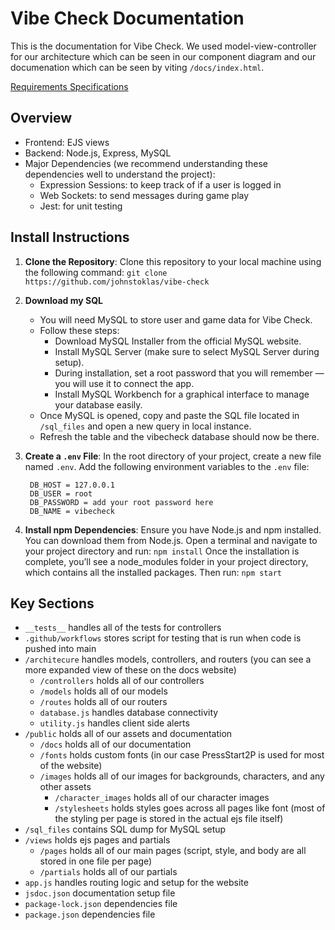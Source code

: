 # Vibe Check Documentation

This is the documentation for Vibe Check. We used model-view-controller for our architecture which can be seen in our component diagram and 
our documenation which can be seen by viting `/docs/index.html`.

[Requirements Specifications](https://docs.google.com/document/d/19uKTRGivM5we35rBtd4GNDOvkSwqAgvlWUhv_v7JPTE/edit?usp=sharing)

## Overview

- Frontend: EJS views
- Backend: Node.js, Express, MySQL
- Major Dependencies (we recommend understanding these dependencies well to understand the project): 
    - Expression Sessions: to keep track of if a user is logged in
    - Web Sockets: to send messages during game play
    - Jest: for unit testing

## Install Instructions

1. **Clone the Repository**:
   Clone this repository to your local machine using the following command:
   ```git clone https://github.com/johnstoklas/vibe-check```

2. **Download my SQL**
    - You will need MySQL to store user and game data for Vibe Check.
    - Follow these steps:
        - Download MySQL Installer from the official MySQL website.
        - Install MySQL Server (make sure to select MySQL Server during setup).
        - During installation, set a root password that you will remember — you will use it to connect the app.
        - Install MySQL Workbench for a graphical interface to manage your database easily.
    - Once MySQL is opened, copy and paste the SQL file located in `/sql_files` and open a new query in local instance.
    - Refresh the table and the vibecheck database should now be there.

3. **Create a `.env` File**:
   In the root directory of your project, create a new file named `.env`.
   Add the following environment variables to the `.env` file:
   ```
    DB_HOST = 127.0.0.1
    DB_USER = root
    DB_PASSWORD = add your root password here
    DB_NAME = vibecheck
   ```

4. **Install npm Dependencies**:
   Ensure you have Node.js and npm installed. You can download them from Node.js.
   Open a terminal and navigate to your project directory and run:
   ```npm install```
   Once the installation is complete, you’ll see a node_modules folder in your project directory, which contains all the installed packages.
   Then run:
   ```npm start```

## Key Sections
- `__tests__` handles all of the tests for controllers
- `.github/workflows` stores script for testing that is run when code is pushed into main
- `/architecure` handles models, controllers, and routers (you can see a more expanded view of these on the docs website)
    - `/controllers` holds all of our controllers
    - `/models` holds all of our models
    - `/routes` holds all of our routers
    - `database.js` handles database connectivity
    - `utility.js` handles client side alerts
- `/public` holds all of our assets and documentation
    - `/docs` holds all of our documentation
    - `/fonts` holds custom fonts (in our case PressStart2P is used for most of the website)
    - `/images` holds all of our images for backgrounds, characters, and any other assets
        - `/character_images` holds all of our character images
        - `/stylesheets` holds styles goes across all pages like font (most of the styling per page is stored in the actual ejs file itself)
- `/sql_files` contains SQL dump for MySQL setup
- `/views` holds ejs pages and partials
    - `/pages` holds all of our main pages (script, style, and body are all stored in one file per page)
    - `/partials` holds all of our partials
- `app.js` handles routing logic and setup for the website
- `jsdoc.json` documentation setup file
- `package-lock.json` dependencies file
- `package.json` dependencies file

